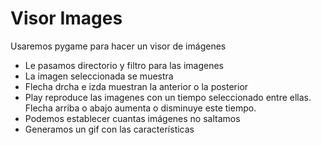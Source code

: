 # Visor Images

Usaremos pygame para hacer un visor de imágenes
* Le pasamos directorio y filtro para las imagenes
* La imagen  seleccionada se  muestra
* Flecha drcha e izda muestran la anterior o la posterior
* Play reproduce las imagenes con un tiempo seleccionado entre ellas. Flecha arriba o abajo aumenta o disminuye este tiempo.
* Podemos establecer cuantas imágenes no saltamos
* Generamos un gif con las características

